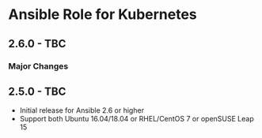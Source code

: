 # Ansible Role for Kubernetes

## 2.6.0 - TBC

### Major Changes

## 2.5.0 - TBC

  - Initial release for Ansible 2.6 or higher
  - Support both Ubuntu 16.04/18.04 or RHEL/CentOS 7 or openSUSE Leap 15
